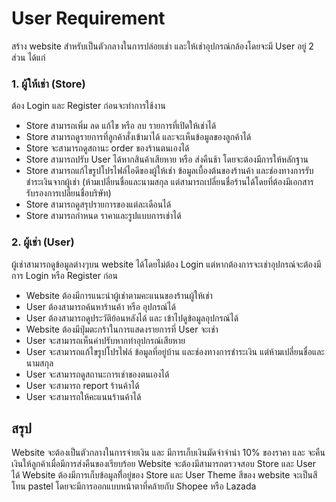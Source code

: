 # User Requirement 

สร้าง website สำหรับเป็นตัวกลางในการปล่อยเช่า และให้เช่าอุปกรณ์กล้องโดยจะมี User อยู่ 2 ส่วน
ได้แก่

### 1. ผู้ให้เช่า (Store)

ต้อง Login และ Register ก่อนจะทำการใช้งาน

 + Store สามารถเพิ่ม ลด แก้ไข หรือ ลบ รายการที่เปิดให้เช่าได้
 + Store สามารถดูรายการที่ลูกค้าสั่งเข้ามาได้ และจะเห็นข้อมูลของลูกค้าได้
 + Store จะสามารถดูสถานะ order ของร้านตนเองได้
 + Store สามารถปรับ User ได้หากสินค้าเสียหาย หรือ ส่งคืนช้า โดยจะต้องมีการให้หลักฐาน
 + Store สามารถแก้ไขรูปโปรไฟล์ไอดีของผู้ให้เช่า ข้อมูลเบื้องต้นของร้านค้า และช่องทางการรับชำระเงินจากผู้เช่า (ห้ามเปลี่ยนชื่อและนามสกุล แต่สามารถเปลี่ยนชื่อร้านได้โดยที่ต้องมีเอกสารรับรองการเปลี่ยนชื่อบริษัท)
 + Store สามารถดูสรุปรายการของแต่ละเดือนได้
 + Store สามารถกำหนด ราคาและรูปแบบการเช่าได้


### 2. ผู้เช่า (User)

ผู้เช่าสามารถดูข้อมูลต่างๆบน website ได้โดยไม่ต้อง Login แต่หากต้องการจะเช่าอุปกรณ์จะต้องมีการ Login หรือ Register ก่อน

 + Website ต้องมีการแนะนำผู้เช่าตามคะแนนของร้านผู้ให้เช่า
 + User ต้องสามารถค้นหาร้านค้า หรือ อุปกรณ์ได้
 + User ต้องสามารถดูประวัติย้อนหลังได้ และ เข้าไปดูข้อมูลอุปกรณ์ได้
 + Website ต้องมีปุ่มตะกร้าในการแสดงรายการที่ User จะเช่า
 + User จะสามารถเห็นค่าปรับหากทำอุปกรณ์เสียหาย
 + User จะสามารถแก้ไขรูปโปรไฟล์ ข้อมูลที่อยู่บ้าน และช่องทางการชำระเงิน แต่ห้ามเปลี่ยนชื่อและนามสกุล
 + User จะสามารถดูสถานะการเช่าของตนเองได้
 + User จะสามารถ report ร้านค้าได้
 + User จะสามารถให้คะแนนร้านค้าได้

## สรุป

Website จะต้องเป็นตัวกลางในการจ่ายเงิน และ มีการเก็บเงินมัดจำจำนำ 10% ของราคา และ จะคืนเงินให้ลูกค้าเมื่อมีการส่งคืนของเรียบร้อย
Website จะต้องมีสามารถตรวจสอบ Store และ User ได้
Website ต้องมีการเก็บข้อมูลที่ิอยู่ของ Store และ User
Theme สีของ website จะเป็นสีโทน pastel โดยจะมีการออกแบบหน้าตาที่คล้ายกับ Shopee หรือ Lazada


